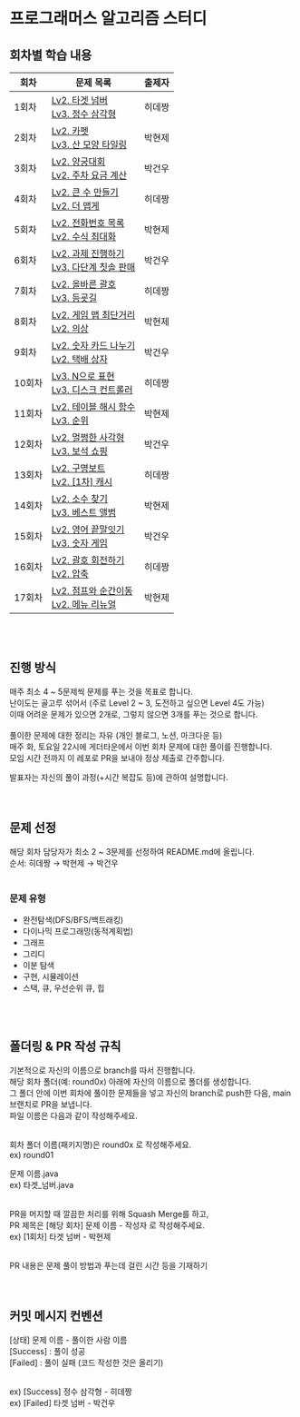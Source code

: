 # 프로그래머스 알고리즘 스터디

## 회차별 학습 내용
|회차|문제 목록|출제자|
|------|---|---|
|1회차|[Lv2. 타겟 넘버](https://school.programmers.co.kr/learn/courses/30/lessons/43165)<br>[Lv3. 정수 삼각형](https://school.programmers.co.kr/learn/courses/30/lessons/43105)|히데짱|
|2회차|[Lv2. 카펫](https://school.programmers.co.kr/learn/courses/30/lessons/42842)<br>[Lv3. 산 모양 타일링](https://school.programmers.co.kr/learn/courses/30/lessons/258705) |박현제|
|3회차|[Lv2. 양궁대회](https://school.programmers.co.kr/learn/courses/30/lessons/92342)<br>[Lv2. 주차 요금 계산](https://school.programmers.co.kr/learn/courses/30/lessons/92341)|박건우|
|4회차|[Lv2. 큰 수 만들기](https://school.programmers.co.kr/learn/courses/30/lessons/42883)<br>[Lv2. 더 맵게](https://school.programmers.co.kr/learn/courses/30/lessons/42626)|히데짱|
|5회차|[Lv2. 전화번호 목록](https://school.programmers.co.kr/learn/courses/30/lessons/42577)<br>[Lv2. 수식 최대화](https://school.programmers.co.kr/learn/courses/30/lessons/67257)|박현제|
|6회차|[Lv2. 과제 진행하기](https://school.programmers.co.kr/learn/courses/30/lessons/176962)<br>[Lv3. 다단계 칫솔 판매](https://school.programmers.co.kr/learn/courses/30/lessons/77486)|박건우|
|7회차|[Lv2. 올바른 괄호](https://school.programmers.co.kr/learn/courses/30/lessons/12909)<br>[Lv3. 등굣길](https://school.programmers.co.kr/learn/courses/30/lessons/42898)|히데짱|
|8회차|[Lv2. 게임 맵 최단거리](https://school.programmers.co.kr/learn/courses/30/lessons/1844)<br>[Lv2. 의상](https://school.programmers.co.kr/learn/courses/30/lessons/42578)|박현제|
|9회차|[Lv2. 숫자 카드 나누기](https://school.programmers.co.kr/learn/courses/30/lessons/135807)<br>[Lv2. 택배 상자](https://school.programmers.co.kr/learn/courses/30/lessons/131704)|박건우|
|10회차|[Lv3. N으로 표현](https://school.programmers.co.kr/learn/courses/30/lessons/42895)<br>[Lv3. 디스크 컨트롤러](https://school.programmers.co.kr/learn/courses/30/lessons/42627)|히데짱|
|11회차|[Lv2. 테이블 해시 함수](https://school.programmers.co.kr/learn/courses/30/lessons/147354)<br>[Lv3. 순위](https://school.programmers.co.kr/learn/courses/30/lessons/49191)|박현제|
|12회차|[Lv2. 멀쩡한 사각형](https://school.programmers.co.kr/learn/courses/30/lessons/62048)<br>[Lv3. 보석 쇼핑](https://school.programmers.co.kr/learn/courses/30/lessons/67258)|박건우|
|13회차|[Lv2. 구명보트](https://school.programmers.co.kr/learn/courses/30/lessons/42885)<br>[Lv2. [1차] 캐시](https://school.programmers.co.kr/learn/courses/30/lessons/17680)|히데짱|
|14회차|[Lv2. 소수 찾기](https://school.programmers.co.kr/learn/courses/30/lessons/42839)<br>[Lv3. 베스트 앨범](https://school.programmers.co.kr/learn/courses/30/lessons/42579)|박현제|
|15회차|[Lv2. 영어 끝말잇기](https://school.programmers.co.kr/learn/courses/30/lessons/12981)<br>[Lv3. 숫자 게임](https://school.programmers.co.kr/learn/courses/30/lessons/12987)|박건우|
|16회차|[Lv2. 괄호 회전하기](https://school.programmers.co.kr/learn/courses/30/lessons/76502)<br>[Lv2. 압축](https://school.programmers.co.kr/learn/courses/30/lessons/17684)|히데짱|
|17회차|[Lv2. 점프와 순간이동](https://school.programmers.co.kr/learn/courses/30/lessons/12980)<br>[Lv2. 메뉴 리뉴얼](https://school.programmers.co.kr/learn/courses/30/lessons/72411)|박현제|

<br><br>

## 진행 방식
매주 최소 4 ~ 5문제씩 문제를 푸는 것을 목표로 합니다.<br>
난이도는 골고루 섞어서 (주로 Level 2 ~ 3, 도전하고 싶으면 Level 4도 가능)<br>
이때 어려운 문제가 있으면 2개로, 그렇지 않으면 3개를 푸는 것으로 합니다. <br><br>
풀이한 문제에 대한 정리는 자유 (개인 블로그, 노션, 마크다운 등)<br>
매주 화, 토요일 22시에 게더타운에서 이번 회차 문제에 대한 풀이를 진행합니다.<br>
모임 시간 전까지 이 레포로 PR을 보내야 정상 제출로 간주합니다.<br>

발표자는 자신의 풀이 과정(+시간 복잡도 등)에 관하여 설명합니다.<br><br><br>

## 문제 선정
해당 회차 담당자가 최소 2 ~ 3문제를 선정하여 README.md에 올립니다.<br>
순서: 히데짱 → 박현제 → 박건우<br><br>


### 문제 유형
- 완전탐색(DFS/BFS/백트래킹)
- 다이나믹 프로그래밍(동적계획법)
- 그래프
- 그리디
- 이분 탐색
- 구현, 시뮬레이션
- 스택, 큐, 우선순위 큐, 힙

<br><br>

## 폴더링 & PR 작성 규칙
기본적으로 자신의 이름으로 branch를 따서 진행합니다.<br>
해당 회차 폴더(예: round0x) 아래에 자신의 이름으로 폴더를 생성합니다.<br>
그 폴더 안에 이번 회차에 풀이한 문제들을 넣고 자신의 branch로 push한 다음, main 브랜치로 PR을 보냅니다.<br>
파일 이름은 다음과 같이 작성해주세요.<br><br>

회차 폴더 이름(패키지명)은 round0x 로 작성해주세요.<br>
ex) round01

문제 이름.java<br>
ex) 타겟_넘버.java<br><br>

PR을 머지할 때 깔끔한 처리를 위해 Squash Merge를 하고,<br>
PR 제목은 [해당 회차] 문제 이름 - 작성자 로 작성해주세요.<br>
ex) [1회차] 타겟 넘버 - 박현제<br><br>

PR 내용은 문제 풀이 방법과 푸는데 걸린 시간 등을 기재하기<br><br><br>

## 커밋 메시지 컨벤션
[상태] 문제 이름 - 풀이한 사람 이름<br>
[Success] : 풀이 성공<br>
[Failed] : 풀이 실패 (코드 작성한 것은 올리기)<br><br>

ex) [Success] 정수 삼각형 - 히데짱<br>
ex) [Failed] 타겟 넘버 - 박건우
